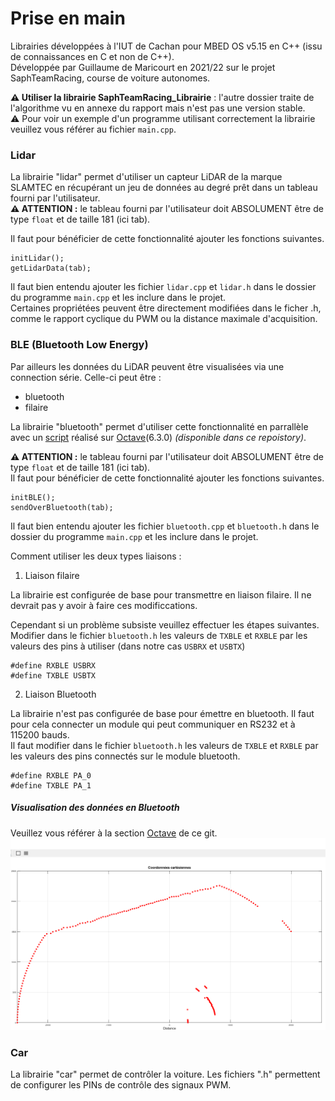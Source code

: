 # Prise en main

Librairies développées à l'IUT de Cachan pour MBED OS v5.15 en C++ (issu de connaissances en C et non de C++).  
Développée par Guillaume de Maricourt en 2021/22 sur le projet SaphTeamRacing, course de voiture autonomes.  

**⚠️ Utiliser la librairie SaphTeamRacing_Librairie** : l'autre dossier traite de l'algorithme vu en annexe du rapport mais n'est pas une version stable.  
⚠️ Pour voir un exemple d'un programme utilisant correctement la librairie veuillez vous référer au fichier `main.cpp`.  


### Lidar
La librairie "lidar" permet d'utiliser un capteur LiDAR de la marque SLAMTEC en récupérant un jeu de données au degré prêt dans un tableau fourni par l'utilisateur.  
**⚠️ ATTENTION :** le tableau fourni par l'utilisateur doit ABSOLUMENT être de type `float` et de taille 181 (ici tab).

Il faut pour bénéficier de cette fonctionnalité ajouter les fonctions suivantes.
```
initLidar();
getLidarData(tab);
```
Il faut bien entendu ajouter les fichier `lidar.cpp` et `lidar.h` dans le dossier du programme `main.cpp` et les inclure dans le projet.  
Certaines propriétées peuvent être directement modifiées dans le ficher .h, comme le rapport cyclique du PWM ou la distance maximale d'acquisition.


### BLE (Bluetooth Low Energy)  
Par ailleurs les données du LiDAR peuvent être visualisées via une connection série. Celle-ci peut être :
- bluetooth
- filaire  

La librairie "bluetooth" permet d'utiliser cette fonctionnalité en parrallèle avec un [script](https://github.com/Widelx/saphteamracing/tree/main/Octave) réalisé sur [Octave](https://www.gnu.org/software/octave/index)(6.3.0) _(disponible dans ce repoistory)_.

**⚠️ ATTENTION :** le tableau fourni par l'utilisateur doit ABSOLUMENT être de type `float` et de taille 181 (ici tab).  
Il faut pour bénéficier de cette fonctionnalité ajouter les fonctions suivantes.
```
initBLE();
sendOverBluetooth(tab);
```
Il faut bien entendu ajouter les fichier `bluetooth.cpp` et `bluetooth.h` dans le dossier du programme `main.cpp` et les inclure dans le projet.

Comment utiliser les deux types liaisons :
1. Liaison filaire  

La librairie est configurée de base pour transmettre en liaison filaire. Il ne devrait pas y avoir à faire ces modificcations. 

Cependant si un problème subsiste veuillez effectuer les étapes suivantes.
Modifier dans le fichier `bluetooth.h` les valeurs de `TXBLE` et `RXBLE` par les valeurs des pins à utiliser (dans notre cas `USBRX` et `USBTX`)
```
#define RXBLE USBRX
#define TXBLE USBTX
```

2. Liaison Bluetooth  

La librairie n'est pas configurée de base pour émettre en bluetooth. Il faut pour cela connecter un module qui peut communiquer en RS232 et à 115200 bauds.  
Il faut modifier dans le fichier `bluetooth.h` les valeurs de `TXBLE` et `RXBLE` par les valeurs des pins connectés sur le module bluetooth.
```
#define RXBLE PA_0
#define TXBLE PA_1
```

##### Visualisation des données en Bluetooth  
Veuillez vous référer à la section [Octave](https://github.com/Widelx/saphteamracing/tree/main/Octave) de ce git.
![Bluetooth](https://github.com/Widelx/saphteamracing/blob/main/Octave/Images%20outils/BLE.png)

### Car
La librairie "car" permet de contrôler la voiture. Les fichiers ".h" permettent de configurer les PINs de contrôle des signaux PWM.
